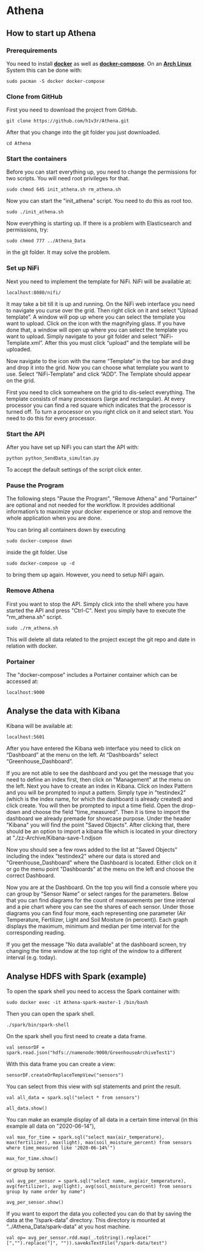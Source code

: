 # Athena

## How to start up Athena

### Prerequirements
You need to install [**docker**](https://www.docker.com/) as well as [**docker-compose**](https://docs.docker.com/compose/). On an [**Arch Linux**](https://i.redd.it/tcdhu46p4y451.jpg) System this can be done with:

`sudo pacman -S docker docker-compose`

### Clone from GitHub
First you need to download the project from GitHub.

`git clone https://github.com/h1v3r/Athena.git`

After that you change into the git folder you just downloaded. 

`cd Athena`

### Start the containers
Before you can start everything up, you need to change the permissions for two scripts. You will need root privileges for that.  

`sudo chmod 645 init_athena.sh rm_athena.sh`

Now you can start the "init_athena" script. You need to do this as root too.

`sudo ./init_athena.sh`

Now everything is starting up. If there is a problem with Elasticsearch and permissions, try:

`sudo chmod 777 ../Athena_Data`

in the git folder. It may solve the problem. 

### Set up NiFi
Next you need to implement the template for NiFi. NiFi will be available at: 

`localhost:8080/nifi/`

It may take a bit till it is up and running. On the NiFi web interface you need to navigate you curse over the grid. Then right click on it and select “Upload template”. A window will pop up where you can select the template you want to upload. Click on the icon with the magnifying glass. If you have done that, a window will open up where you can select the template you want to upload. Simply navigate to your git folder and select “NiFi-Template.xml”. After this you must click “upload” and the template will be uploaded. 

Now navigate to the icon with the name “Template” in the top bar and drag and drop it into the grid. Now you can choose what template you want to use. Select “NiFi-Template” and click “ADD”. The Template should appear on the grid. 

First you need to click somewhere on the grid to dis-select everything. The template consists of many processors (large and rectangular). At every processor you can find a red square which indicates that the processor is turned off. To turn a processor on you right click on it and select start. You need to do this for every processor. 

### Start the API
After you have set up NiFi you can start the API with: 

`python python_SendData_simultan.py`

To accept the default settings of the script click enter.

### Pause the Program
The following steps "Pause the Program", "Remove Athena" and "Portainer" are optional and not needed for the workflow. It provides additional information’s to maximize your docker experience or stop and remove the whole application when you are done.

You can bring all containers down by executing 

`sudo docker-compose down` 

inside the git folder. Use 

`sudo docker-compose up -d`

to bring them up again. However, you need to setup NiFi again. 

### Remove Athena
First you want to stop the API. Simply click into the shell where you have started the API and press "Ctrl-C".
Next you simply have to execute the "rm_athena.sh" script. 

`sudo ./rm_athena.sh`

This will delete all data related to the project except the git repo and date in relation with docker. 

### Portainer
The "docker-compose" includes a Portainer container which can be accessed at:

`localhost:9000`

## Analyse the data with Kibana
Kibana will be available at: 

`localhost:5601`

After you have entered the Kibana web interface you need to click on “Dashboard” at the menu on the left. At “Dashboards” select “Greenhouse_Dashboard”. 

If you are not able to see the dashboard and you get the message that you need to define an index first, then click on "Management" at the menu on the left. Next you have to create an index in Kibana. Click on Index Pattern and you will be prompted to input a pattern. Simply type in "testindex2" (which is the index name, for which the dashboard is already created) and click create. You will then be prompted to input a time field. Open the drop-down and choose the field "time_measured".
Then it is time to import the dashboard we already premade for showcase purpose. Under the header "Kibana" you will find the point "Saved Objects". After clicking that, there should be an option to import a kibana file which is located in your directory at "./zz-Archive/Kibana-save-1.ndjson 

Now you should see a few rows added to the list at "Saved Objects" including the index "testindex2" where our data is stored and "Greenhouse_Dashboard" where the Dashboard is located. Either click on it or go the menu point "Dashboards" at the menu on the left and choose the correct Dashboard.

Now you are at the Dashboard. On the top you will find a console where you can group by “Sensor Name” or select ranges for the parameters. Below that you can find diagrams for the count of measurements per time interval and a pie chart where you can see the shares  of each sensor. Under those diagrams you can find four more, each representing one parameter (Air Temperature, Fertilizer, Light and Soil Moisture (in percent)). Each graph displays the maximum, minimum and median per time interval for the corresponding reading. 

If you get the message "No data available" at the dashboard screen, try changing the time window at the top right of the window to a different interval (e.g. today).

## Analyse HDFS with Spark (example)
To open the spark shell you need to access the Spark container with: 

`sudo docker exec -it Athena-spark-master-1 /bin/bash`

Then you can open the spark shell.

`./spark/bin/spark-shell`

On the spark shell you first need to create a data frame. 

`val sensorDF = spark.read.json("hdfs://namenode:9000/GreenhouseArchiveTest1")`

With this data frame you can create a view: 

`sensorDF.createOrReplaceTempView("sensors")`

You can select from this view with sql statements and print the result.

`val all_data = spark.sql("select * from sensors")`

`all_data.show()`

You can make an example display of all data in a certain time interval (in this example all data on "2020-06-14"),

`val max_for_time = spark.sql("select max(air_temperature), max(fertilizer), max(light), max(soil_moisture_percent) from sensors where time_measured like '2020-06-14%'")`

`max_for_time.show()`

or group by sensor.

`val avg_per_sensor = spark.sql("select name, avg(air_temperature), avg(fertilizer), avg(light), avg(soil_moisture_percent) from sensors group by name order by name")`

`avg_per_sensor.show()`

If you want to export the data you collected you can do that by saving the data at the “/spark-data” directory. This directory is mounted at “../Athena_Data/spark-data” at you host machine. 

`val op= avg_per_sensor.rdd.map(_.toString().replace("[","").replace("]", "")).saveAsTextFile("/spark-data/test")`









